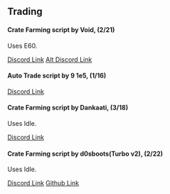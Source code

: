 ## Trading
#### Crate Farming script by Void, (2/21)
Uses E60.

[Discord Link](https://discord.com/channels/488444879836413975/542467788682559508/854838294767206420)
[Alt Discord Link](https://discord.com/channels/488444879836413975/850425171059933272/854813561699434546)

#### Auto Trade script by 9 1e5, (1/16)
[Discord Link](https://discord.com/channels/488444879836413975/850425171059933272/860006017864433674)

#### Crate Farming script by Dankaati, (3/18)
Uses Idle.

[Discord Link](https://discord.com/channels/488444879836413975/850425171059933272/887975304361021450)

#### Crate Farming script by d0sboots(Turbo v2), (2/22)
Uses Idle.

[Discord Link](https://discord.com/channels/488444879836413975/850425171059933272/892742856215765062)
[Github Link](https://github.com/d0sboots/PerfectTower/blob/main/README.md#trading-post-crate-spam)
